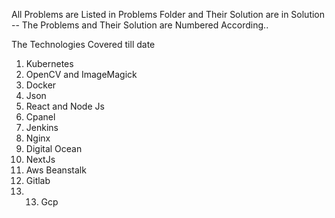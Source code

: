 All Problems are Listed in Problems Folder and Their Solution are in Solution
 -- The Problems and Their Solution are Numbered According..

The Technologies Covered till date
1. Kubernetes
2. OpenCV and ImageMagick
3. Docker
4. Json
5. React and Node Js
6. Cpanel
7. Jenkins
8. Nginx
9. Digital Ocean
10. NextJs
11. Aws Beanstalk
12. Gitlab
13. 13. Gcp

